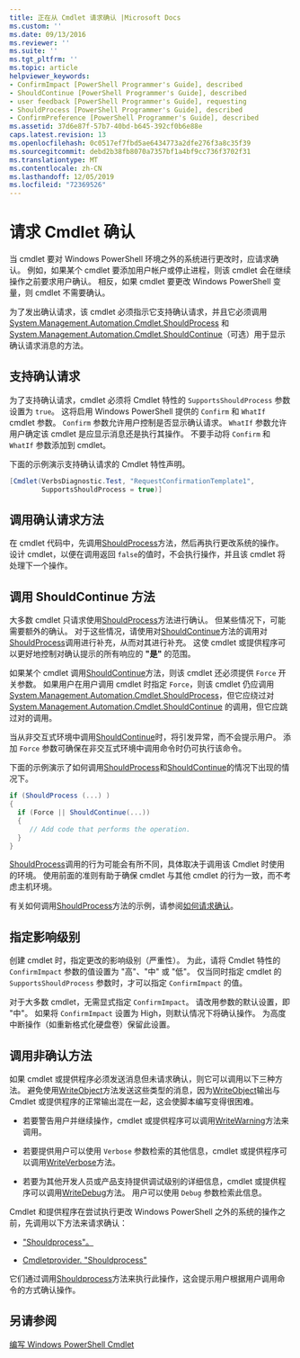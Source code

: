 ```yaml
---
title: 正在从 Cmdlet 请求确认 |Microsoft Docs
ms.custom: ''
ms.date: 09/13/2016
ms.reviewer: ''
ms.suite: ''
ms.tgt_pltfrm: ''
ms.topic: article
helpviewer_keywords:
- ConfirmImpact [PowerShell Programmer's Guide], described
- ShouldContinue [PowerShell Programmer's Guide], described
- user feedback [PowerShell Programmer's Guide], requesting
- ShouldProcess [PowerShell Programmer's Guide], described
- ConfirmPreference [PowerShell Programmer's Guide], described
ms.assetid: 37d6e87f-57b7-40bd-b645-392cf0b6e88e
caps.latest.revision: 13
ms.openlocfilehash: 0c0517ef7fbd5ae6434773a2dfe276f3a8c35f39
ms.sourcegitcommit: debd2b38fb8070a7357bf1a4bf9cc736f3702f31
ms.translationtype: MT
ms.contentlocale: zh-CN
ms.lasthandoff: 12/05/2019
ms.locfileid: "72369526"
---
```

# <a name="requesting-confirmation-from-cmdlets"></a>请求 Cmdlet 确认

当 cmdlet 要对 Windows PowerShell 环境之外的系统进行更改时，应请求确认。 例如，如果某个 cmdlet 要添加用户帐户或停止进程，则该 cmdlet 会在继续操作之前要求用户确认。 相反，如果 cmdlet 要更改 Windows PowerShell 变量，则 cmdlet 不需要确认。

为了发出确认请求，该 cmdlet 必须指示它支持确认请求，并且它必须调用 [System.Management.Automation.Cmdlet.ShouldProcess](/dotnet/api/System.Management.Automation.Cmdlet.ShouldProcess) 和 [System.Management.Automation.Cmdlet.ShouldContinue](/dotnet/api/System.Management.Automation.Cmdlet.ShouldContinue)（可选）用于显示确认请求消息的方法。

## <a name="supporting-confirmation-requests"></a>支持确认请求

为了支持确认请求，cmdlet 必须将 Cmdlet 特性的 `SupportsShouldProcess` 参数设置为 `true`。 这将启用 Windows PowerShell 提供的 `Confirm` 和 `WhatIf` cmdlet 参数。 `Confirm` 参数允许用户控制是否显示确认请求。 `WhatIf` 参数允许用户确定该 cmdlet 是应显示消息还是执行其操作。 不要手动将 `Confirm` 和 `WhatIf` 参数添加到 cmdlet。

下面的示例演示支持确认请求的 Cmdlet 特性声明。

```csharp
[Cmdlet(VerbsDiagnostic.Test, "RequestConfirmationTemplate1",
        SupportsShouldProcess = true)]
```

## <a name="calling-the-confirmation-request-methods"></a>调用确认请求方法

在 cmdlet 代码中，先调用[ShouldProcess](/dotnet/api/System.Management.Automation.Cmdlet.ShouldProcess)方法，然后再执行更改系统的操作。 设计 cmdlet，以便在调用返回 `false`的值时，不会执行操作，并且该 cmdlet 将处理下一个操作。

## <a name="calling-the-shouldcontinue-method"></a>调用 ShouldContinue 方法

大多数 cmdlet 只请求使用[ShouldProcess](/dotnet/api/System.Management.Automation.Cmdlet.ShouldProcess)方法进行确认。 但某些情况下，可能需要额外的确认。 对于这些情况，请使用对[ShouldContinue](/dotnet/api/System.Management.Automation.Cmdlet.ShouldContinue)方法的调用对[ShouldProcess](/dotnet/api/System.Management.Automation.Cmdlet.ShouldProcess)调用进行补充，从而对其进行补充。 这使 cmdlet 或提供程序可以更好地控制对确认提示的所有响应的 **"是"** 的范围。

如果某个 cmdlet 调用[ShouldContinue](/dotnet/api/System.Management.Automation.Cmdlet.ShouldContinue)方法，则该 cmdlet 还必须提供 `Force` 开关参数。 如果用户在用户调用 cmdlet 时指定 `Force`，则该 cmdlet 仍应调用[System.Management.Automation.Cmdlet.ShouldProcess](/dotnet/api/System.Management.Automation.Cmdlet.ShouldProcess)，但它应绕过对 [System.Management.Automation.Cmdlet.ShouldContinue](/dotnet/api/System.Management.Automation.Cmdlet.ShouldContinue) 的调用，但它应跳过对的调用。

当从非交互式环境中调用[ShouldContinue](/dotnet/api/System.Management.Automation.Cmdlet.ShouldContinue)时，将引发异常，而不会提示用户。 添加 `Force` 参数可确保在非交互式环境中调用命令时仍可执行该命令。

下面的示例演示了如何调用[ShouldProcess](/dotnet/api/System.Management.Automation.Cmdlet.ShouldProcess)和[ShouldContinue](/dotnet/api/System.Management.Automation.Cmdlet.ShouldContinue)的情况下出现的情况下。

```csharp
if (ShouldProcess (...) )
{
  if (Force || ShouldContinue(...))
  {
     // Add code that performs the operation.
  }
}
```

[ShouldProcess](/dotnet/api/System.Management.Automation.Cmdlet.ShouldProcess)调用的行为可能会有所不同，具体取决于调用该 Cmdlet 时使用的环境。 使用前面的准则有助于确保 cmdlet 与其他 cmdlet 的行为一致，而不考虑主机环境。

有关如何调用[ShouldProcess](/dotnet/api/System.Management.Automation.Cmdlet.ShouldProcess)方法的示例，请参阅[如何请求确认](./how-to-request-confirmations.md)。

## <a name="specify-the-impact-level"></a>指定影响级别

创建 cmdlet 时，指定更改的影响级别（严重性）。 为此，请将 Cmdlet 特性的 `ConfirmImpact` 参数的值设置为 "高"、"中" 或 "低"。 仅当同时指定 cmdlet 的 `SupportsShouldProcess` 参数时，才可以指定 `ConfirmImpact` 的值。

对于大多数 cmdlet，无需显式指定 `ConfirmImpact`。  请改用参数的默认设置，即 "中"。 如果将 `ConfirmImpact` 设置为 High，则默认情况下将确认操作。 为高度中断操作（如重新格式化硬盘卷）保留此设置。

## <a name="calling-non-confirmation-methods"></a>调用非确认方法

如果 cmdlet 或提供程序必须发送消息但未请求确认，则它可以调用以下三种方法。 避免使用[WriteObject](/dotnet/api/System.Management.Automation.Cmdlet.WriteObject)方法发送这些类型的消息，因为[WriteObject](/dotnet/api/System.Management.Automation.Cmdlet.WriteObject)输出与 Cmdlet 或提供程序的正常输出混在一起，这会使脚本编写变得很困难。

- 若要警告用户并继续操作，cmdlet 或提供程序可以调用[WriteWarning](/dotnet/api/System.Management.Automation.Cmdlet.WriteWarning)方法来调用。

- 若要提供用户可以使用 `Verbose` 参数检索的其他信息，cmdlet 或提供程序可以调用[WriteVerbose](/dotnet/api/System.Management.Automation.Cmdlet.WriteVerbose)方法。

- 若要为其他开发人员或产品支持提供调试级别的详细信息，cmdlet 或提供程序可以调用[WriteDebug](/dotnet/api/System.Management.Automation.Cmdlet.WriteDebug)方法。 用户可以使用 `Debug` 参数检索此信息。

Cmdlet 和提供程序在尝试执行更改 Windows PowerShell 之外的系统的操作之前，先调用以下方法来请求确认：

- ["Shouldprocess"。](/dotnet/api/System.Management.Automation.Cmdlet.ShouldProcess)

- [Cmdletprovider. "Shouldprocess"](/dotnet/api/System.Management.Automation.Provider.CmdletProvider.ShouldProcess)

它们通过调用[Shouldprocess](/dotnet/api/System.Management.Automation.Cmdlet.ShouldProcess)方法来执行此操作，这会提示用户根据用户调用命令的方式确认操作。

## <a name="see-also"></a>另请参阅

[编写 Windows PowerShell Cmdlet](./writing-a-windows-powershell-cmdlet.md)

